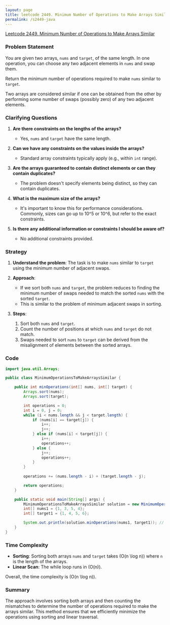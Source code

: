 ```yaml
---
layout: page
title: leetcode 2449. Minimum Number of Operations to Make Arrays Similar
permalink: /s2449-java
---
```

[Leetcode 2449. Minimum Number of Operations to Make Arrays Similar](https://algoadvance.github.io/algoadvance/l2449)
### Problem Statement

You are given two arrays, `nums` and `target`, of the same length. In one operation, you can choose any two adjacent elements in `nums` and swap them.

Return the minimum number of operations required to make `nums` similar to `target`.

Two arrays are considered similar if one can be obtained from the other by performing some number of swaps (possibly zero) of any two adjacent elements.

### Clarifying Questions

1. **Are there constraints on the lengths of the arrays?**
   - Yes, `nums` and `target` have the same length.

2. **Can we have any constraints on the values inside the arrays?**
   - Standard array constraints typically apply (e.g., within `int` range).

3. **Are the arrays guaranteed to contain distinct elements or can they contain duplicates?**
   - The problem doesn't specify elements being distinct, so they can contain duplicates.

4. **What is the maximum size of the arrays?**
   - It's important to know this for performance considerations. Commonly, sizes can go up to 10^5 or 10^6, but refer to the exact constraints.

5. **Is there any additional information or constraints I should be aware of?**
   - No additional constraints provided.

### Strategy

1. **Understand the problem**: The task is to make `nums` similar to `target` using the minimum number of adjacent swaps.

2. **Approach**:
   - If we sort both `nums` and `target`, the problem reduces to finding the minimum number of swaps needed to match the sorted `nums` with the sorted `target`.
   - This is similar to the problem of minimum adjacent swaps in sorting.

3. **Steps**:
   1. Sort both `nums` and `target`.
   2. Count the number of positions at which `nums` and `target` do not match.
   3. Swaps needed to sort `nums` to `target` can be derived from the misalignment of elements between the sorted arrays.

### Code

```java
import java.util.Arrays;

public class MinimumOperationsToMakeArraysSimilar {

    public int minOperations(int[] nums, int[] target) {
        Arrays.sort(nums);
        Arrays.sort(target);

        int operations = 0;
        int i = 0, j = 0;
        while (i < nums.length && j < target.length) {
            if (nums[i] == target[j]) {
                i++;
                j++;
            } else if (nums[i] < target[j]) {
                i++;
                operations++;
            } else {
                j++;
                operations++;
            }
        }
        
        operations += (nums.length - i) + (target.length - j);

        return operations;
    }

    public static void main(String[] args) {
        MinimumOperationsToMakeArraysSimilar solution = new MinimumOperationsToMakeArraysSimilar();
        int[] nums1 = {1, 3, 5, 4};
        int[] target1 = {1, 4, 5, 6};

        System.out.println(solution.minOperations(nums1, target1)); // Output based on input arrays
    }
}
```

### Time Complexity

- **Sorting**: Sorting both arrays `nums` and `target` takes \(O(n \log n)\) where `n` is the length of the arrays.
- **Linear Scan**: The while loop runs in \(O(n)\).

Overall, the time complexity is \(O(n \log n)\).

### Summary

The approach involves sorting both arrays and then counting the mismatches to determine the number of operations required to make the arrays similar. This method ensures that we efficiently minimize the operations using sorting and linear traversal.